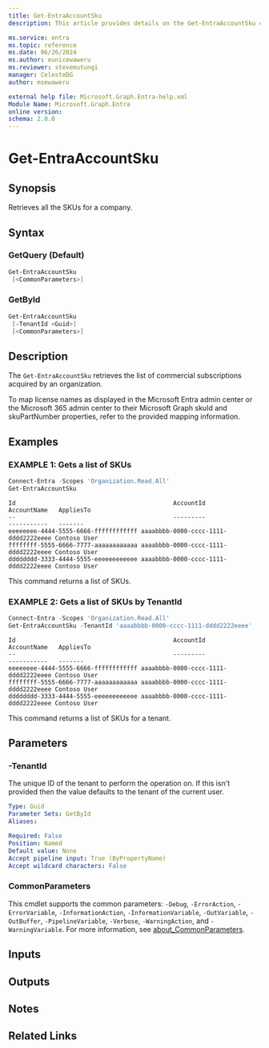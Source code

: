 ```yaml
---
title: Get-EntraAccountSku
description: This article provides details on the Get-EntraAccountSku command.

ms.service: entra
ms.topic: reference
ms.date: 06/26/2024
ms.author: eunicewaweru
ms.reviewer: stevemutungi
manager: CelesteDG
author: msewaweru

external help file: Microsoft.Graph.Entra-help.xml
Module Name: Microsoft.Graph.Entra
online version:
schema: 2.0.0
---
```


# Get-EntraAccountSku

## Synopsis

Retrieves all the SKUs for a company.

## Syntax

### GetQuery (Default)

```powershell
Get-EntraAccountSku 
 [<CommonParameters>]
```

### GetById

```powershell
Get-EntraAccountSku 
 [-TenantId <Guid>] 
 [<CommonParameters>]
```

## Description

The `Get-EntraAccountSku` retrieves the list of commercial subscriptions acquired by an organization.

To map license names as displayed in the Microsoft Entra admin center or the Microsoft 365 admin center to their Microsoft Graph skuId and skuPartNumber properties, refer to the provided mapping information.

## Examples

### EXAMPLE 1: Gets a list of SKUs

```powershell
Connect-Entra -Scopes 'Organization.Read.All'
Get-EntraAccountSku
```

```Output
Id                                            AccountId                            AccountName   AppliesTo
--                                            ---------                            -----------   -------
eeeeeeee-4444-5555-6666-ffffffffffff aaaabbbb-0000-cccc-1111-dddd2222eeee Contoso User
ffffffff-5555-6666-7777-aaaaaaaaaaaa aaaabbbb-0000-cccc-1111-dddd2222eeee Contoso User
dddddddd-3333-4444-5555-eeeeeeeeeeee aaaabbbb-0000-cccc-1111-dddd2222eeee Contoso User
```

This command returns a list of SKUs.

### EXAMPLE 2: Gets a list of SKUs by TenantId

```powershell
Connect-Entra -Scopes 'Organization.Read.All'
Get-EntraAccountSku -TenantId 'aaaabbbb-0000-cccc-1111-dddd2222eeee'
```

```Output
Id                                            AccountId                            AccountName   AppliesTo
--                                            ---------                            -----------   -------
eeeeeeee-4444-5555-6666-ffffffffffff aaaabbbb-0000-cccc-1111-dddd2222eeee Contoso User
ffffffff-5555-6666-7777-aaaaaaaaaaaa aaaabbbb-0000-cccc-1111-dddd2222eeee Contoso User
dddddddd-3333-4444-5555-eeeeeeeeeeee aaaabbbb-0000-cccc-1111-dddd2222eeee Contoso User
```

This command returns a list of SKUs for a tenant.

## Parameters

### -TenantId

The unique ID of the tenant to perform the operation on.
If this isn't provided then the value defaults to
the tenant of the current user.

```yaml
Type: Guid
Parameter Sets: GetById
Aliases:

Required: False
Position: Named
Default value: None
Accept pipeline input: True (ByPropertyName)
Accept wildcard characters: False
```

### CommonParameters

This cmdlet supports the common parameters: `-Debug`, `-ErrorAction`, `-ErrorVariable`, `-InformationAction`, `-InformationVariable`, `-OutVariable`, `-OutBuffer`, `-PipelineVariable`, `-Verbose`, `-WarningAction`, and `-WarningVariable`. For more information, see [about_CommonParameters](https://go.microsoft.com/fwlink/?LinkID=113216).

## Inputs

## Outputs

## Notes

## Related Links
